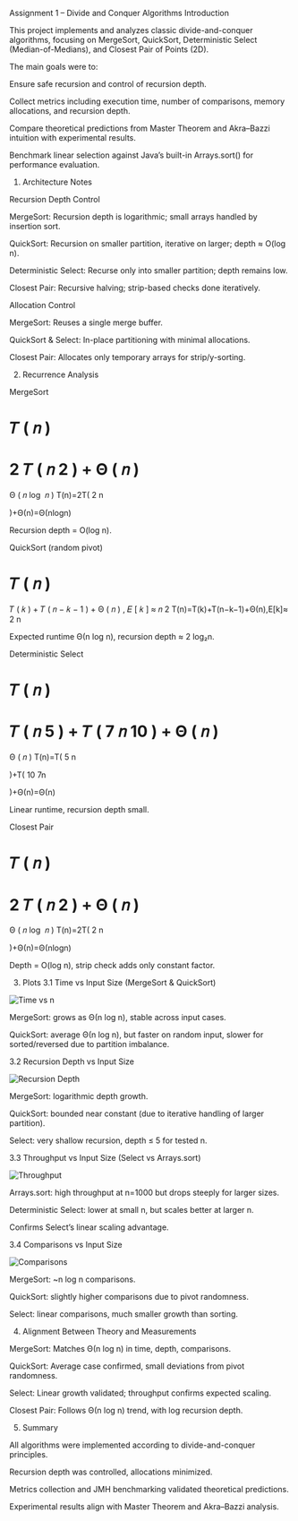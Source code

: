 Assignment 1 – Divide and Conquer Algorithms
Introduction

This project implements and analyzes classic divide-and-conquer algorithms, focusing on MergeSort, QuickSort, Deterministic Select (Median-of-Medians), and Closest Pair of Points (2D).

The main goals were to:

Ensure safe recursion and control of recursion depth.

Collect metrics including execution time, number of comparisons, memory allocations, and recursion depth.

Compare theoretical predictions from Master Theorem and Akra–Bazzi intuition with experimental results.

Benchmark linear selection against Java’s built-in Arrays.sort() for performance evaluation.

1. Architecture Notes

Recursion Depth Control

MergeSort: Recursion depth is logarithmic; small arrays handled by insertion sort.

QuickSort: Recursion on smaller partition, iterative on larger; depth ≈ O(log n).

Deterministic Select: Recurse only into smaller partition; depth remains low.

Closest Pair: Recursive halving; strip-based checks done iteratively.

Allocation Control

MergeSort: Reuses a single merge buffer.

QuickSort & Select: In-place partitioning with minimal allocations.

Closest Pair: Allocates only temporary arrays for strip/y-sorting.

2. Recurrence Analysis

MergeSort

𝑇
(
𝑛
)
=
2
𝑇
(
𝑛
2
)
+
Θ
(
𝑛
)
=
Θ
(
𝑛
log
⁡
𝑛
)
T(n)=2T(
2
n
​

)+Θ(n)=Θ(nlogn)

Recursion depth = O(log n).

QuickSort (random pivot)

𝑇
(
𝑛
)
=
𝑇
(
𝑘
)
+
𝑇
(
𝑛
−
𝑘
−
1
)
+
Θ
(
𝑛
)
,
𝐸
[
𝑘
]
≈
𝑛
2
T(n)=T(k)+T(n−k−1)+Θ(n),E[k]≈
2
n
​


Expected runtime Θ(n log n), recursion depth ≈ 2 log₂n.

Deterministic Select

𝑇
(
𝑛
)
=
𝑇
(
𝑛
5
)
+
𝑇
(
7
𝑛
10
)
+
Θ
(
𝑛
)
=
Θ
(
𝑛
)
T(n)=T(
5
n
​

)+T(
10
7n
​

)+Θ(n)=Θ(n)

Linear runtime, recursion depth small.

Closest Pair

𝑇
(
𝑛
)
=
2
𝑇
(
𝑛
2
)
+
Θ
(
𝑛
)
=
Θ
(
𝑛
log
⁡
𝑛
)
T(n)=2T(
2
n
​

)+Θ(n)=Θ(nlogn)

Depth = O(log n), strip check adds only constant factor.

3. Plots
   3.1 Time vs Input Size (MergeSort & QuickSort)

![Time vs n](graphs/1_graph.png)

MergeSort: grows as Θ(n log n), stable across input cases.

QuickSort: average Θ(n log n), but faster on random input, slower for sorted/reversed due to partition imbalance.

3.2 Recursion Depth vs Input Size

![Recursion Depth](graphs/2_graph.png)

MergeSort: logarithmic depth growth.

QuickSort: bounded near constant (due to iterative handling of larger partition).

Select: very shallow recursion, depth ≤ 5 for tested n.

3.3 Throughput vs Input Size (Select vs Arrays.sort)

![Throughput](graphs/3_graph.png)

Arrays.sort: high throughput at n=1000 but drops steeply for larger sizes.

Deterministic Select: lower at small n, but scales better at larger n.

Confirms Select’s linear scaling advantage.

3.4 Comparisons vs Input Size

![Comparisons](graphs/4_graph.png)

MergeSort: ~n log n comparisons.

QuickSort: slightly higher comparisons due to pivot randomness.

Select: linear comparisons, much smaller growth than sorting.

4. Alignment Between Theory and Measurements

MergeSort: Matches Θ(n log n) in time, depth, comparisons.

QuickSort: Average case confirmed, small deviations from pivot randomness.

Select: Linear growth validated; throughput confirms expected scaling.

Closest Pair: Follows Θ(n log n) trend, with log recursion depth.

5. Summary

All algorithms were implemented according to divide-and-conquer principles.

Recursion depth was controlled, allocations minimized.

Metrics collection and JMH benchmarking validated theoretical predictions.

Experimental results align with Master Theorem and Akra–Bazzi analysis.
